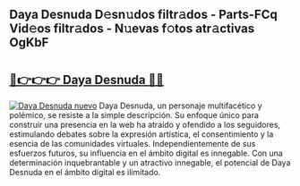 ## Daya Desnuda D𝚎sn𝚞dos filtr𝚊dos - Parts-FCq Vid𝚎os filtr𝚊dos - N𝚞evas f𝚘tos atr𝚊ctivas OgKbF

# <h2><a href="http://mb1ubi.tromn.icu/?c=Daya+Desnuda">🔗👉👉👉 Daya Desnuda 🔗🔗</a></h2>

[![Daya Desnuda nuevo](https://i.imgur.com/pEAQMta.gif)](http://mb1ubi.tromn.icu/?c=Daya+Desnuda)
Daya Desnuda, un personaje multifacético y polémico, se resiste a la simple descripción. Su enfoque único para construir una presencia en la web ha atraído y ofendido a los seguidores, estimulando debates sobre la expresión artística, el consentimiento y la esencia de las comunidades virtuales. Independientemente de sus esfuerzos futuros, su influencia en el ámbito digital es innegable. Con una determinación inquebrantable y un atractivo innegable, el potencial de Daya Desnuda en el ámbito digital es ilimitado.

